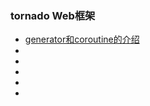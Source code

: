 
### tornado Web框架
*  [generator和coroutine的介绍](https://juejin.im/post/5c13245ee51d455fa5451f33)
*
*
*
*
*
